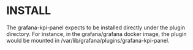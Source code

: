 # INSTALL

The grafana-kpi-panel expects to be installed directly under the plugin directory. For instance, in the grafana/grafana docker image, the plugin would be mounted in /var/lib/grafana/plugins/grafana-kpi-panel.
